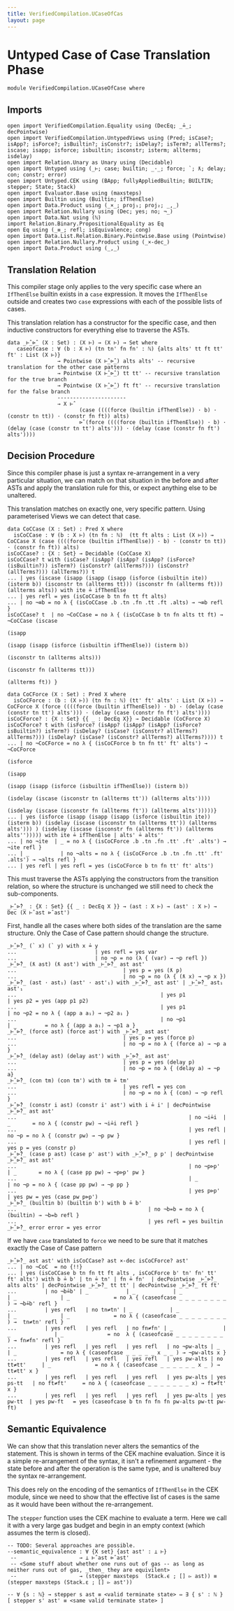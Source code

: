 ```yaml
---
title: VerifiedCompilation.UCaseOfCas
layout: page
---
```

# Untyped Case of Case Translation Phase

```
module VerifiedCompilation.UCaseOfCase where

```
## Imports

```
open import VerifiedCompilation.Equality using (DecEq; _≟_; decPointwise)
open import VerifiedCompilation.UntypedViews using (Pred; isCase?; isApp?; isForce?; isBuiltin?; isConstr?; isDelay?; isTerm?; allTerms?; iscase; isapp; isforce; isbuiltin; isconstr; isterm; allterms; isdelay)
open import Relation.Unary as Unary using (Decidable)
open import Untyped using (_⊢; case; builtin; _·_; force; `; ƛ; delay; con; constr; error)
open import Untyped.CEK using (BApp; fullyAppliedBuiltin; BUILTIN; stepper; State; Stack)
open import Evaluator.Base using (maxsteps)
open import Builtin using (Builtin; ifThenElse)
open import Data.Product using (_×_; proj₁; proj₂; _,_)
open import Relation.Nullary using (Dec; yes; no; ¬_)
open import Data.Nat using (ℕ)
import Relation.Binary.PropositionalEquality as Eq
open Eq using (_≡_; refl; isEquivalence; cong)
open import Data.List.Relation.Binary.Pointwise.Base using (Pointwise)
open import Relation.Nullary.Product using (_×-dec_)
open import Data.Product using (_,_)
```
## Translation Relation

This compiler stage only applies to the very specific case where an `IfThenElse` builtin exists in a `case` expression.
It moves the `IfThenElse` outside and creates two `case` expressions with each of the possible lists of cases. 

This translation relation has a constructor for the specific case, and then inductive constructors for everything else
to traverse the ASTs.

```
data _⊢̂_⊳̂_ (X : Set) : (X ⊢) → (X ⊢) → Set where
   caseofcase : ∀ (b : X ⊢) (tn tn' fn fn' : ℕ) {alts alts' tt ft tt' ft' : List (X ⊢)}
                → Pointwise (X ⊢̂_⊳̂_) alts alts' -- recursive translation for the other case patterns 
                → Pointwise (X ⊢̂_⊳̂_) tt tt' -- recursive translation for the true branch 
                → Pointwise (X ⊢̂_⊳̂_) ft ft' -- recursive translation for the false branch
                ----------------------
                → X ⊢̂
                       (case ((((force (builtin ifThenElse)) · b) · (constr tn tt)) · (constr fn ft)) alts)
                       ⊳̂ (force ((((force (builtin ifThenElse)) · b) · (delay (case (constr tn tt') alts'))) · (delay (case (constr fn ft') alts'))))

```

## Decision Procedure

Since this compiler phase is just a syntax re-arrangement in a very particular situation, we can
match on that situation in the before and after ASTs and apply the translation rule for this, or
expect anything else to be unaltered.

This translation matches on exactly one, very specific pattern. Using parameterised Views we can
detect that case.
```
data CoCCase (X : Set) : Pred X where
  isCoCCase : ∀ (b : X ⊢) (tn fn : ℕ)  (tt ft alts : List (X ⊢)) → CoCCase X (case ((((force (builtin ifThenElse)) · b) · (constr tn tt)) · (constr fn ft)) alts)
isCoCCase? : {X : Set} → Decidable (CoCCase X)
isCoCCase? t with (isCase? (isApp? (isApp? (isApp? (isForce? (isBuiltin?)) isTerm?) (isConstr? (allTerms?))) (isConstr? (allTerms?))) (allTerms?)) t
... | yes (iscase (isapp (isapp (isapp (isforce (isbuiltin ite)) (isterm b)) (isconstr tn (allterms tt))) (isconstr fn (allterms ft))) (allterms alts)) with ite ≟ ifThenElse
... | yes refl = yes (isCoCCase b tn fn tt ft alts)
... | no ¬≡b = no λ { (isCoCCase .b .tn .fn .tt .ft .alts) → ¬≡b refl }
isCoCCase? t  | no ¬CoCCase = no λ { (isCoCCase b tn fn alts tt ft) → ¬CoCCase (iscase
                                                                                 (isapp
                                                                                  (isapp (isapp (isforce (isbuiltin ifThenElse)) (isterm b))
                                                                                   (isconstr tn (allterms alts)))
                                                                                  (isconstr fn (allterms tt)))
                                                                                 (allterms ft)) }

data CoCForce (X : Set) : Pred X where
  isCoCForce : (b : (X ⊢)) (tn fn : ℕ) (tt' ft' alts' : List (X ⊢)) → CoCForce X (force ((((force (builtin ifThenElse)) · b) · (delay (case (constr tn tt') alts'))) · (delay (case (constr fn ft') alts'))))
isCoCForce? : {X : Set} {{ _ : DecEq X}} → Decidable (CoCForce X)
isCoCForce? t with (isForce? (isApp? (isApp? (isApp? (isForce? isBuiltin?) isTerm?) (isDelay? (isCase? (isConstr? allTerms?) allTerms?))) (isDelay? (isCase? (isConstr? allTerms?) allTerms?)))) t
... | no ¬CoCForce = no λ { (isCoCForce b tn fn tt' ft' alts') → ¬CoCForce
                                                                  (isforce
                                                                   (isapp
                                                                    (isapp (isapp (isforce (isbuiltin ifThenElse)) (isterm b))
                                                                     (isdelay (iscase (isconstr tn (allterms tt')) (allterms alts'))))
                                                                    (isdelay (iscase (isconstr fn (allterms ft')) (allterms alts')))))}
... | yes (isforce (isapp (isapp (isapp (isforce (isbuiltin ite)) (isterm b)) (isdelay (iscase (isconstr tn (allterms tt')) (allterms alts'))) ) (isdelay (iscase (isconstr fn (allterms ft')) (allterms alts''))))) with ite ≟ ifThenElse | alts' ≟ alts''
... | no ¬ite  | _ = no λ { (isCoCForce .b .tn .fn .tt' .ft' .alts') → ¬ite refl }
... | _          | no ¬alts = no λ { (isCoCForce .b .tn .fn .tt' .ft' .alts') → ¬alts refl }
... | yes refl | yes refl = yes (isCoCForce b tn fn tt' ft' alts')
```


This must traverse the ASTs applying the constructors from the transition relation, so where
the structure is unchanged we still need to check the sub-components.

```
_⊢̂_⊳̂?_ : {X : Set} {{ _ : DecEq X }} → (ast : X ⊢) → (ast' : X ⊢) → Dec (X ⊢̂ ast ⊳̂ ast')
```
First, handle all the cases where both sides of the translation are the same structure. Only the Case of Case
pattern should change the structure.
```
_⊢̂_⊳̂?_ (` x) (` y) with x ≟ y
...                         | yes refl = yes var
...                         | no ¬p = no (λ { (var) → ¬p refl })
_⊢̂_⊳̂?_ (ƛ ast) (ƛ ast') with _⊢̂_⊳̂?_ ast ast'
...                                  | yes p = yes (ƛ p)
...                                  | no ¬p = no (λ { (ƛ x) → ¬p x })
_⊢̂_⊳̂?_ (ast · ast₁) (ast' · ast'₁) with _⊢̂_⊳̂?_ ast ast' | _⊢̂_⊳̂?_ ast₁ ast'₁
...                                              | yes p1                 | yes p2 = yes (app p1 p2)
...                                              | yes p1                 | no ¬p2 = no λ { (app a a₁) → ¬p2 a₁ }
...                                              | no ¬p1                 | _         = no λ { (app a a₁) → ¬p1 a }
_⊢̂_⊳̂?_ (force ast) (force ast') with _⊢̂_⊳̂?_ ast ast' 
...                                  | yes p = yes (force p)
...                                  | no ¬p = no λ { (force a) → ¬p a }
_⊢̂_⊳̂?_ (delay ast) (delay ast') with _⊢̂_⊳̂?_ ast ast'
...                                  | yes p = yes (delay p)
...                                  | no ¬p = no λ { (delay a) → ¬p a}
_⊢̂_⊳̂?_ (con tm) (con tm') with tm ≟ tm'
...                                  | yes refl = yes con
...                                  | no ¬p = no λ { (con) → ¬p refl }
_⊢̂_⊳̂?_ (constr i ast) (constr i' ast') with i ≟ i' | decPointwise _⊢̂_⊳̂?_ ast ast'
...                                                       | no ¬i≟i  | _       = no λ { (constr pw) → ¬i≟i refl }
...                                                       | yes refl | no ¬p = no λ { (constr pw) → ¬p pw }
...                                                       | yes refl | yes p = yes (constr p)
_⊢̂_⊳̂?_ (case p ast) (case p' ast') with _⊢̂_⊳̂?_ p p' | decPointwise _⊢̂_⊳̂?_ ast ast'
...                                                       | no ¬p⊳p'  | _       = no λ { (case pp pw) → ¬p⊳p' pw }
...                                                       | _             | no ¬p = no λ { (case pp pw) → ¬p pp }
...                                                       | yes p⊳p'   | yes pw = yes (case pw p⊳p')
_⊢̂_⊳̂?_ (builtin b) (builtin b') with b ≟ b'
...                                          | no ¬b=b = no λ { (builtin) → ¬b=b refl }
...                                          | yes refl = yes builtin
_⊢̂_⊳̂?_ error error = yes error
```
If we have `case` translated to `force` we need to be sure that it matches exactly the Case of Case pattern
```
_⊢̂_⊳̂?_ ast ast' with isCoCCase? ast ×-dec isCoCForce? ast'
... | no ¬CoC  = no {!!}
... | yes (isCoCCase b tn fn tt ft alts , isCoCForce b' tn' fn' tt' ft' alts') with b ≟ b' | tn ≟ tn' | fn ≟ fn'  | decPointwise _⊢̂_⊳̂?_ alts alts' | decPointwise _⊢̂_⊳̂?_ tt tt' | decPointwise _⊢̂_⊳̂?_ ft ft'
...         | no ¬b≟b' | _            | _            | _                | _              | _              = no λ { (caseofcase _ _ _ _ _ _ _ _ ) → ¬b≟b' refl } 
...         | yes refl   | no tn≠tn' | _            | _                | _              | _              = no λ { (caseofcase _ _ _ _ _ _ _ _ ) →  tn≠tn' refl } 
...         | yes refl   | yes refl   | no fn≠fn' | _                | _              | _              = no  λ { (caseofcase _ _ _ _ _ _ _ _ ) → fn≠fn' refl }
...         | yes refl   | yes refl   | yes refl   | no ¬pw-alts | _              | _              = no λ { (caseofcase _ _ _ _ _ x _ _ ) → ¬pw-alts x }
...         | yes refl   | yes refl   | yes refl   | yes pw-alts | no tt≠tt'     | _              = no λ { (caseofcase _ _ _ _ _ _ x _ ) → tt≠tt' x }
...         | yes refl   | yes refl   | yes refl   | yes pw-alts | yes ps-tt   | no ft≠ft'     = no λ { (caseofcase _ _ _ _ _ _ _ x) → ft≠ft' x }
...         | yes refl   | yes refl   | yes refl   | yes pw-alts | yes pw-tt  | yes pw-ft   = yes (caseofcase b tn fn fn fn pw-alts pw-tt pw-ft)

```

## Semantic Equivalence

We can show that this translation never alters the semantics of the statement. This is shown
in terms of the CEK machine evaluation. Since it is a simple re-arrangement of the syntax, it
isn't a refinement argument - the state before and after the operation is the same type, and is
unaltered buy the syntax re-arrangement.

This does rely on the encoding of the semantics of `IfThenElse` in the CEK module, since we
need to show that the effective list of cases is the same as it would have been without the re-arrangement.

The `stepper` function uses the CEK machine to evaluate a term. Here we call it with a very
large gas budget and begin in an empty context (which assumes the term is closed).

```
-- TODO: Several approaches are possible. 
--semantic_equivalence : ∀ {X set} {ast ast' : ⊥ ⊢}
 --                    → ⊥ ⊢̂ ast ⊳̂ ast'
 -- <Some stuff about whether one runs out of gas -- as long as neither runs out of gas, _then_ they are equivilent> 
 --                    → (stepper maxsteps  (Stack.ϵ ; [] ▻ ast)) ≡ (stepper maxsteps (Stack.ε ; [] ▻ ast'))

-- ∀ {s : ℕ} → stepper s ast ≡ <valid terminate state> ⇔ ∃ { s' : ℕ } [ stepper s' ast' ≡ <same valid terminate state> ] 
```
